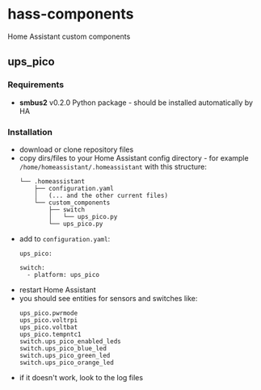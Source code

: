 # hass-components
Home Assistant custom components

## ups_pico
### Requirements
* **smbus2** v0.2.0 Python package - should be installed automatically by HA

### Installation
* download or clone repository files
* copy dirs/files to your Home Assistant config directory - for example `/home/homeassistant/.homeassistant` with this structure:
    ```
    └── .homeassistant
        ├── configuration.yaml
        │   (... and the other current files)
        └── custom_components
            ├── switch
            │   └── ups_pico.py
            └── ups_pico.py
    ```
* add to `configuration.yaml`:
    ````
    ups_pico:
    
    switch:
      - platform: ups_pico
    ````
* restart Home Assistant
* you should see entities for sensors and switches like:
    ````
    ups_pico.pwrmode
    ups_pico.voltrpi
    ups_pico.voltbat
    ups_pico.tempntc1
    switch.ups_pico_enabled_leds
    switch.ups_pico_blue_led
    switch.ups_pico_green_led
    switch.ups_pico_orange_led
    ````
* if it doesn't work, look to the log files
